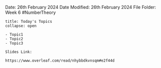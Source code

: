 Date: 26th February 2024
Date Modified: 26th February 2024
File Folder: Week 6
#NumberTheory

```ad-abstract
title: Today's Topics
collapse: open

- Topic1
- Topic2
- Topic3

```

```ad-important
Slides Link:

https://www.overleaf.com/read/nhybbdkvnsqm#e2f44d
```


